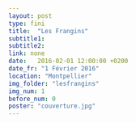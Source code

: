 ```yaml
---
layout: post
type: fini
title:  "Les Frangins"
subtitle1:
subtitle2:
link: none
date:   2016-02-01 12:00:00 +0200
date_fr: "1 Février 2016"
location: "Montpellier"
img_folder: "lesfrangins"
img_num: 1
before_num: 0
poster: "couverture.jpg"
---
```

